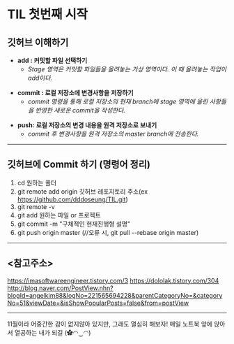 TIL 첫번째 시작
==============
깃허브 이해하기
-----------
* __add : 커밋할 파일 선택하기__
	* _Stage 영역은 커밋할 파일들을 올려놓는 가상 영역이다. 이 때 올려놓는 작업이 add이다._
+ __commit : 로컬 저장소에 변경사항을 저장하기__
	+ _commit 명령을 통해 로컬 저장소의 현재 branch에 stage 영역에 올린 사항들을 반영한 새로운 commit을 작성한다._
- __push: 로컬 저장소의 변경 내용을 원격 저장소로 보내기__
	- _commit 후 변경사항을 원격 저장소의 master branch에 전송한다._

* * *
깃허브에 Commit 하기 (명령어 정리)
------------
1. cd 원하는 폴더
2. git remote add origin 깃허브 레포지토리 주소(ex https://github.com/dddoseung/TIL.git)
3. git remote -v
4. git add 원하는 파일 or 프로젝트
5. git commit -m "구체적인 현재진행형 설명"
6. git push origin master (//오류 시, git pull --rebase origin master)   

* * *
<참고주소>
---
<https://imasoftwareengineer.tistory.com/3>
<https://dololak.tistory.com/304>
<http://blog.naver.com/PostView.nhn?blogId=angelkim88&logNo=221565694228&parentCategoryNo=&categoryNo=51&viewDate=&isShowPopularPosts=false&from=postView>

* * *
   
11월이라 어중간한 감이 없지않아 있지만, 그래도 열심히 해보자!
매일 노트북 앞에 앉아서 열공하는 내가 되길 (✿◠‿◠)
